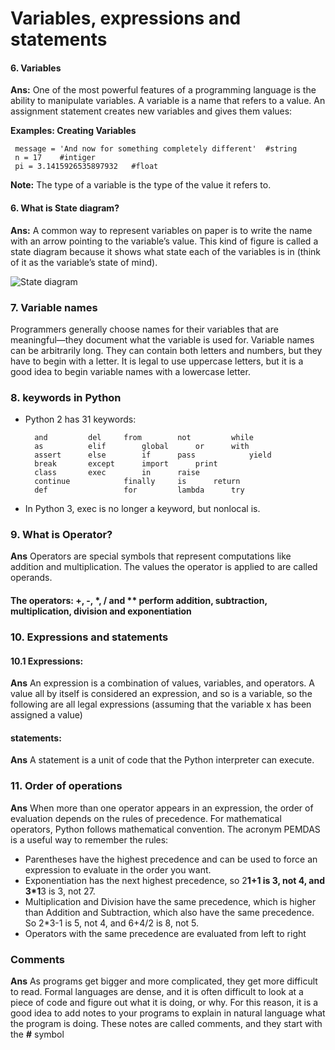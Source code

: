 # Variables, expressions and statements

#### 6. Variables

**Ans:** One of the most powerful features of a programming language is the ability to manipulate variables. A variable is a name that refers to a value.
An assignment statement creates new variables and gives them values:

**Examples: Creating Variables** 

     message = 'And now for something completely different'  #string
     n = 17    #intiger
     pi = 3.1415926535897932   #float
    
**Note:** The type of a variable is the type of the value it refers to.


#### 6. What is State diagram?

**Ans:** A common way to represent variables on paper is to write the name with an arrow pointing to the variable’s value. This kind of figure is called a state diagram because it shows what
state each of the variables is in (think of it as the variable’s state of mind).

![State diagram](https://i.imgur.com/8NkLynX.png)

### 7. Variable names 

Programmers generally choose names for their variables that are meaningful—they document what the variable is used for.
Variable names can be arbitrarily long. They can contain both letters and numbers, but they have to begin with a letter. It is legal to use uppercase letters, but it is a good idea to begin variable names with a lowercase letter.

### 8. keywords in Python

+ Python 2 has 31 keywords:


		and			del		from 		not 		while
		as 			elif 		global 		or 		with
		assert 		else 		if 		pass 	        yield
		break 		except 		import 		print
		class 		exec 		in 		raise
		continue 	        finally 	is 		return
		def 		        for 		lambda 		try

+ In Python 3, exec is no longer a keyword, but nonlocal is.


### 9. What is Operator?
**Ans** Operators are special symbols that represent computations like addition and multiplication. The values the operator is applied to are called operands.

#### The operators: +, -, *, / and ** perform addition, subtraction, multiplication, division and exponentiation


### 10. Expressions and statements
#### 10.1 Expressions:
**Ans** An expression is a combination of values, variables, and operators. A value all by itself is considered an expression, and so is a variable, so the following are all legal expressions (assuming that the variable x has been assigned a value)

#### statements:
**Ans** A statement is a unit of code that the Python interpreter can execute. 


### 11. Order of operations

**Ans** When more than one operator appears in an expression, the order of evaluation depends on the rules of precedence. For mathematical operators, Python follows mathematical convention. The acronym PEMDAS is a useful way to remember the rules:

+ Parentheses have the highest precedence and can be used to force an expression to evaluate in the order you want. 
+ Exponentiation has the next highest precedence, so 2**1+1 is 3, not 4, and 3*1**3 is 3, not 27.
+ Multiplication and Division have the same precedence, which is higher than Addition and Subtraction, which also have the same precedence. So 2*3-1 is 5, not 4, and 6+4/2 is 8, not 5.
+ Operators with the same precedence are evaluated from left to right


### Comments

**Ans** As programs get bigger and more complicated, they get more difficult to read. Formal languages are dense, and it is often difficult to look at a piece of code and figure out what it is doing, or why. For this reason, it is a good idea to add notes to your programs to explain in natural language what the program is doing. These notes are called comments, and they start with the **#** symbol




		
